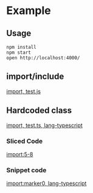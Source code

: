 # Example 

## Usage

    npm install
    npm start
    open http://localhost:4000/

## import/include

[import, test.js](./src/test.js)

## Hardcoded class


[import, test.ts, lang-typescript](src/test.ts)

### Sliced Code

[import:5-8](src/line.js)

### Snippet code

[import:marker0, lang-typescript](src/marker.ts)
